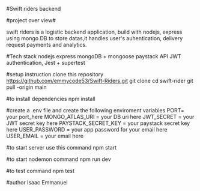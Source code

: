 #Swift riders backend

#project over view#

swift riders is a logistic backend application, build with nodejs, express using mongo DB to store datas,it handles user's auhentication, delivery request payments and analytics.

#Tech stack
nodejs
express
mongoDB + mongoose
paystack API
JWT authentication,
Jest + supertest

#setup instruction 
clone this repository
https://github.com/emmycode53/Swift-Riders.git
git clone
cd swift-rider
git pull -origin main

#to install dependencies
npm install

#create a .env file and create the following enviroment variables
PORT= your port_here
MONGO_ATLAS_URI = your DB uri here
JWT_SECRET = your JWT secret key here
PAYSTACK_SECRET_KEY = your paystack secret key here
USER_PASSWORD = your app password for your email here
USER_EMAIL = your email here

#to start server use this command
npm start

#to start nodemon command
npm run dev

#to test command
npm test

#author 
Isaac Emmanuel